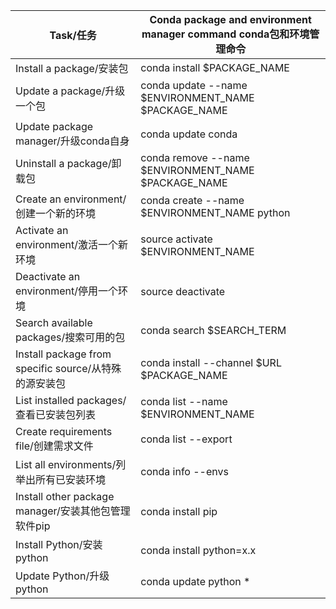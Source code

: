 | **Task**/任务                                         | **Conda package and environment manager command** conda包和环境管理命令 |
| ----------------------------------------------------- | ------------------------------------------------------------ |
| Install a package/安装包                              | conda install $PACKAGE_NAME                                  |
| Update a package/升级一个包                           | conda update --name $ENVIRONMENT_NAME $PACKAGE_NAME          |
| Update package manager/升级conda自身                  | conda update conda                                           |
| Uninstall a package/卸载包                            | conda remove --name $ENVIRONMENT_NAME $PACKAGE_NAME          |
| Create an environment/创建一个新的环境                | conda create --name $ENVIRONMENT_NAME python                 |
| Activate an environment/激活一个新环境                | source activate $ENVIRONMENT_NAME                            |
| Deactivate an environment/停用一个环境                | source deactivate                                            |
| Search available packages/搜索可用的包                | conda search $SEARCH_TERM                                    |
| Install package from specific source/从特殊的源安装包 | conda install --channel $URL $PACKAGE_NAME                   |
| List installed packages/查看已安装包列表              | conda list --name $ENVIRONMENT_NAME                          |
| Create requirements file/创建需求文件                 | conda list --export                                          |
| List all environments/列举出所有已安装环境            | conda info --envs                                            |
| Install other package manager/安装其他包管理软件pip   | conda install pip                                            |
| Install Python/安装python                             | conda install python=x.x                                     |
| Update Python/升级python                              | conda update python *                                        |